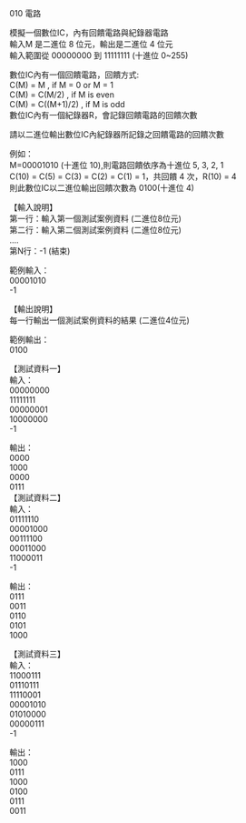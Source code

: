 010 電路  
  
模擬一個數位IC，內有回饋電路與紀錄器電路  
輸入M 是二進位 8 位元，輸出是二進位 4 位元  
輸入範圍從 00000000 到 11111111 (十進位 0~255)  
  
數位IC內有一個回饋電路，回饋方式:  
C(M) = M , if M = 0 or M = 1  
C(M) = C(M/2) , if M is even  
C(M) = C((M+1)/2) , if M is odd  
數位IC內有一個紀錄器R，會記錄回饋電路的回饋次數  
  
請以二進位輸出數位IC內紀錄器所記錄之回饋電路的回饋次數  
  
例如：  
M=00001010 (十進位 10),則電路回饋依序為十進位 5, 3, 2, 1  
C(10) = C(5) = C(3) = C(2) = C(1) = 1，共回饋 4 次，R(10) = 4  
則此數位IC以二進位輸出回饋次數為 0100(十進位 4)  
  
  
【輸入說明】  
第一行：輸入第一個測試案例資料 (二進位8位元)  
第二行：輸入第二個測試案例資料 (二進位8位元)  
....  
第N行：-1 (結束)  
  
範例輸入：  
00001010  
-1  
  
【輸出說明】  
每一行輸出一個測試案例資料的結果 (二進位4位元)  
  
範例輸出：  
0100  
  
【測試資料一】  
輸入：  
00000000  
11111111  
00000001  
10000000  
-1  
  
輸出：  
0000  
1000  
0000  
0111  
【測試資料二】  
輸入：  
01111110  
00001000  
00111100  
00011000  
11000011  
-1  
  
輸出：  
0111  
0011  
0110  
0101  
1000  
  
【測試資料三】  
輸入：  
11000111  
01110111  
11110001  
00001010  
01010000  
00000111  
-1  
  
輸出：  
1000  
0111  
1000  
0100  
0111  
0011  
